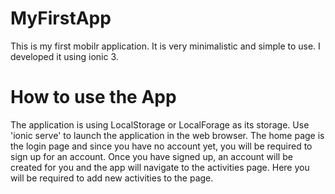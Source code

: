 # MyFirstApp
This is my first mobilr application. It is very minimalistic and simple to use. I developed it using ionic 3.
# How to use the App
The application is using LocalStorage or LocalForage as its storage. Use 'ionic serve' to launch the application in the web browser. The home page is the login page and since you have no account yet, you will be required to sign up for an account.
Once you have signed up, an account will be created for you and the app will navigate to the activities page. Here you will be required to add new activities to the page.

